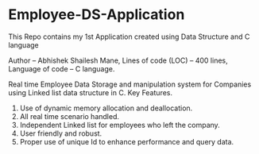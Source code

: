 # Employee-DS-Application
This Repo contains my 1st Application created using Data Structure and C language

Author                          – Abhishek Shailesh Mane, 
Lines of code (LOC)   – 400 lines,
Language of code     – C language. 

Real time Employee Data Storage and manipulation system for Companies using Linked list data structure in C.
Key Features. 

1.	Use of dynamic memory allocation and deallocation.
2.	All real time scenario handled.
3.	Independent Linked list for employees who left the company.
4.	User friendly and robust.
5.	Proper use of unique Id to enhance performance and query data.
